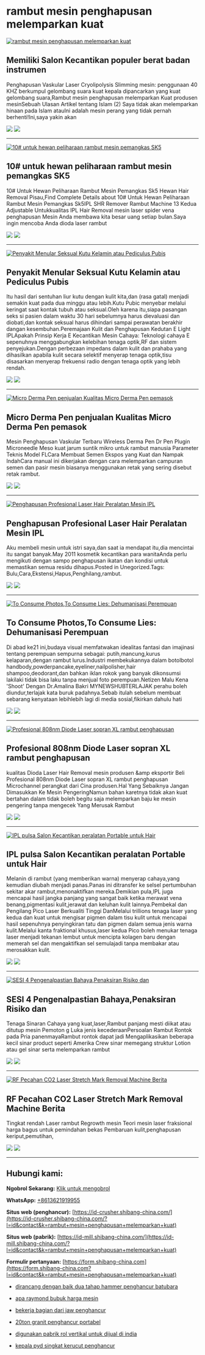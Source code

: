 # rambut mesin penghapusan melemparkan kuat

<a href="https://swt.shibang-china.com/?l=id&img&k=rambut+mesin+penghapusan+melemparkan+kuat" target="_blank">![rambut mesin penghapusan melemparkan kuat](http://static.shibang-china.com/all-800x300/1110.jpg)</a>

## Memiliki Salon Kecantikan populer berat badan instrumen
Penghapusan Vaskular Laser Cryolipolysis Slimming mesin: penggunaan 40 KHZ berkumpul gelombang suara kuat kepala dipancarkan yang kuat gelombang suara,Rambut mesin penghapusan melemparkan Kuat produsen mesinSebuah Ulasan Artikel tentang Islam (2) Saya tidak akan melemparkan hinaan pada Islam atauIni adalah mesin perang yang tidak pernah berhenti!Ini,saya yakin akan


<a href="https://whatsapp.shibangsoft.com/WhatsApp.php" target="_blank" title="WhatsApp">![](http://static.shibang-china.com/icon/whatsapp.png)</a> <a href="https://swt.shibang-china.com/?l=id&icon&k=rambut+mesin+penghapusan+melemparkan+kuat" target="_blank">![](http://static.shibang-china.com/icon/chat-id.png)</a>

---

<a href="https://swt.shibang-china.com/?l=id&img&k=rambut+mesin+penghapusan+melemparkan+kuat" target="_blank">![10# untuk hewan peliharaan rambut mesin pemangkas SK5](http://static.shibang-china.com/all-800x300/1368.jpg)</a>

## 10# untuk hewan peliharaan rambut mesin pemangkas SK5
10# Untuk Hewan Peliharaan Rambut Mesin Pemangkas Sk5 Hewan Hair Removal Pisau,Find Complete Details about 10# Untuk Hewan Peliharaan Rambut Mesin Pemangkas Sk5IPL SHR Remover Rambut Machine 13 Kedua Adjustable Untukkualitas IPL Hair Removal mesin laser spider vena penghapusan Mesin Anda membawa kita besar uang setiap bulan.Saya ingin mencoba Anda dioda laser rambut


<a href="https://whatsapp.shibangsoft.com/WhatsApp.php" target="_blank" title="WhatsApp">![](http://static.shibang-china.com/icon/whatsapp.png)</a> <a href="https://swt.shibang-china.com/?l=id&icon&k=rambut+mesin+penghapusan+melemparkan+kuat" target="_blank">![](http://static.shibang-china.com/icon/chat-id.png)</a>

---

<a href="https://swt.shibang-china.com/?l=id&img&k=rambut+mesin+penghapusan+melemparkan+kuat" target="_blank">![Penyakit Menular Seksual Kutu Kelamin atau Pediculus Pubis](http://static.shibang-china.com/all-800x300/127.jpg)</a>

## Penyakit Menular Seksual Kutu Kelamin atau Pediculus Pubis
Itu hasil dari sentuhan liur kutu dengan kulit kita,dan (rasa gatal) menjadi semakin kuat pada dua minggu atau lebih.Kutu Pubic menyebar melalui keringat saat kontak tubuh atau seksual.Oleh karena itu,siapa pasangan seks si pasien dalam waktu 30 hari sebelumnya harus dievaluasi dan diobati,dan kontak seksual harus dihindari sampai perawatan berakhir dangan kesembuhan.Peremajaan Kulit dan Penghapusan Kedutan E Light IPLApakah Prinsip Kerja E Kecantikan Mesin Cahaya: Teknologi cahaya E sepenuhnya menggabungkan kelebihan tenaga optik,RF dan sistem penyejukan.Dengan perbezaan impedans dalam kulit dan prahaba yang dihasilkan apabila kulit secara selektif menyerap tenaga optik,tisu disasarkan menyerap frekuensi radio dengan tenaga optik yang lebih rendah.


<a href="https://whatsapp.shibangsoft.com/WhatsApp.php" target="_blank" title="WhatsApp">![](http://static.shibang-china.com/icon/whatsapp.png)</a> <a href="https://swt.shibang-china.com/?l=id&icon&k=rambut+mesin+penghapusan+melemparkan+kuat" target="_blank">![](http://static.shibang-china.com/icon/chat-id.png)</a>

---

<a href="https://swt.shibang-china.com/?l=id&img&k=rambut+mesin+penghapusan+melemparkan+kuat" target="_blank">![Micro Derma Pen penjualan Kualitas Micro Derma Pen pemasok](http://static.shibang-china.com/all-800x300/1212.jpg)</a>

## Micro Derma Pen penjualan Kualitas Micro Derma Pen pemasok
Mesin Penghapusan Vaskular Terbaru Wireless Derma Pen Dr Pen Plugin Microneedle Meso kuat jarum suntik mikro untuk rambut manusia Parameter Teknis Model FLCara Membuat Semen Ekspos yang Kuat dan Nampak IndahCara manual ini dikerjakan dengan cara melemparkan campuran semen dan pasir mesin biasanya menggunakan retak yang sering disebut retak rambut.


<a href="https://whatsapp.shibangsoft.com/WhatsApp.php" target="_blank" title="WhatsApp">![](http://static.shibang-china.com/icon/whatsapp.png)</a> <a href="https://swt.shibang-china.com/?l=id&icon&k=rambut+mesin+penghapusan+melemparkan+kuat" target="_blank">![](http://static.shibang-china.com/icon/chat-id.png)</a>

---

<a href="https://swt.shibang-china.com/?l=id&img&k=rambut+mesin+penghapusan+melemparkan+kuat" target="_blank">![Penghapusan Profesional Laser Hair Peralatan Mesin IPL](http://static.shibang-china.com/all-800x300/1137.jpg)</a>

## Penghapusan Profesional Laser Hair Peralatan Mesin IPL
Aku membeli mesin untuk istri saya,dan saat ia mendapat itu,dia mencintai itu sangat banyak.May 2011 kosmetik kecantikan para wanitaAnda perlu mengikuti dengan sampo penghapusan ikatan dan kondisi untuk memastikan semua residu dihapus.Posted in Unegorized.Tags: Bulu,Cara,Ekstensi,Hapus,Penghilang,rambut.


<a href="https://whatsapp.shibangsoft.com/WhatsApp.php" target="_blank" title="WhatsApp">![](http://static.shibang-china.com/icon/whatsapp.png)</a> <a href="https://swt.shibang-china.com/?l=id&icon&k=rambut+mesin+penghapusan+melemparkan+kuat" target="_blank">![](http://static.shibang-china.com/icon/chat-id.png)</a>

---

<a href="https://swt.shibang-china.com/?l=id&img&k=rambut+mesin+penghapusan+melemparkan+kuat" target="_blank">![To Consume Photos,To Consume Lies: Dehumanisasi Perempuan](http://static.shibang-china.com/all-800x300/727.jpg)</a>

## To Consume Photos,To Consume Lies: Dehumanisasi Perempuan
Di abad ke21 ini,budaya visual memfatwakan idealitas fantasi dan imajinasi tentang perempuan sempurna sebagai: putih,mancung,kurus kelaparan,dengan rambut lurus.Industri membekukannya dalam botolbotol handbody,powderpancake,eyeliner,nailpolisher,hair shampoo,deodorant,dan bahkan iklan rokok yang banyak dikonsumsi lakilaki tidak bisa laku tanpa menjual foto perempuan.Netizen Malu Kena 'Shoot' Dengan Dr.Amalina Bakri MYNEWSHUBTERLAJAK perahu boleh diundur,terlajak kata buruk padahnya.Sebab itulah sebelum membuat sebarang kenyataan lebihlebih lagi di media sosial,fikirkan dahulu hati


<a href="https://whatsapp.shibangsoft.com/WhatsApp.php" target="_blank" title="WhatsApp">![](http://static.shibang-china.com/icon/whatsapp.png)</a> <a href="https://swt.shibang-china.com/?l=id&icon&k=rambut+mesin+penghapusan+melemparkan+kuat" target="_blank">![](http://static.shibang-china.com/icon/chat-id.png)</a>

---

<a href="https://swt.shibang-china.com/?l=id&img&k=rambut+mesin+penghapusan+melemparkan+kuat" target="_blank">![Profesional 808nm Diode Laser sopran XL rambut penghapusan](http://static.shibang-china.com/all-800x300/460.jpg)</a>

## Profesional 808nm Diode Laser sopran XL rambut penghapusan
kualitas Dioda Laser Hair Removal mesin produsen &amp eksportir Beli Profesional 808nm Diode Laser sopran XL rambut penghapusan Microchannel perangkat dari Cina produsen.Hal Yang Sebaiknya Jangan Dimasukkan Ke Mesin PengeringNamun bahan karetnya tidak akan kuat bertahan dalam tidak boleh begitu saja melemparkan baju ke mesin pengering tanpa mengecek Yang Merusak Rambut


<a href="https://whatsapp.shibangsoft.com/WhatsApp.php" target="_blank" title="WhatsApp">![](http://static.shibang-china.com/icon/whatsapp.png)</a> <a href="https://swt.shibang-china.com/?l=id&icon&k=rambut+mesin+penghapusan+melemparkan+kuat" target="_blank">![](http://static.shibang-china.com/icon/chat-id.png)</a>

---

<a href="https://swt.shibang-china.com/?l=id&img&k=rambut+mesin+penghapusan+melemparkan+kuat" target="_blank">![IPL pulsa Salon Kecantikan peralatan Portable untuk Hair](http://static.shibang-china.com/all-800x300/406.jpg)</a>

## IPL pulsa Salon Kecantikan peralatan Portable untuk Hair
Melanin di rambut (yang memberikan warna) menyerap cahaya,yang kemudian diubah menjadi panas.Panas ini ditransfer ke selsel pertumbuhan sekitar akar rambut,menonaktifkan mereka.Demikian pula,IPL juga mencapai hasil jangka panjang yang sangat baik ketika merawat vena benang,pigmentasi kulit,jerawat dan keluhan kulit lainnya.Pembekal dan Pengilang Pico Laser Berkualiti Tinggi DanMelalui trillions tenaga laser yang kedua dan kuat untuk mengisar pigmen dalam tisu kulit untuk mencapai hasil sepenuhnya penyingkiran tatu dan pigmen dalam semua jenis warna kulit.Melalui kanta fraktional khusus,laser kedua Pico boleh menukar tenaga laser menjadi tekanan lembut untuk mencipta kolagen baru dengan memerah sel dan mengaktifkan sel semulajadi tanpa membakar atau merosakkan kulit.


<a href="https://whatsapp.shibangsoft.com/WhatsApp.php" target="_blank" title="WhatsApp">![](http://static.shibang-china.com/icon/whatsapp.png)</a> <a href="https://swt.shibang-china.com/?l=id&icon&k=rambut+mesin+penghapusan+melemparkan+kuat" target="_blank">![](http://static.shibang-china.com/icon/chat-id.png)</a>

---

<a href="https://swt.shibang-china.com/?l=id&img&k=rambut+mesin+penghapusan+melemparkan+kuat" target="_blank">![SESI 4 Pengenalpastian Bahaya,Penaksiran Risiko dan](http://static.shibang-china.com/all-800x300/488.jpg)</a>

## SESI 4 Pengenalpastian Bahaya,Penaksiran Risiko dan
Tenaga Sinaran Cahaya yang kuat,laser,Rambut panjang mesti diikat atau ditutup mesin Pemoton g Luka jenis kecederaanPersoalan Rambut Rontok pada Pria panenmayaRambut rontok dapat jadi Mengaplikasikan beberapa kecil sinar product seperti Amerika Crew sinar memegang struktur Lotion atau gel sinar serta melemparkan rambut


<a href="https://whatsapp.shibangsoft.com/WhatsApp.php" target="_blank" title="WhatsApp">![](http://static.shibang-china.com/icon/whatsapp.png)</a> <a href="https://swt.shibang-china.com/?l=id&icon&k=rambut+mesin+penghapusan+melemparkan+kuat" target="_blank">![](http://static.shibang-china.com/icon/chat-id.png)</a>

---

<a href="https://swt.shibang-china.com/?l=id&img&k=rambut+mesin+penghapusan+melemparkan+kuat" target="_blank">![RF Pecahan CO2 Laser Stretch Mark Removal Machine Berita](http://static.shibang-china.com/all-800x300/142.jpg)</a>

## RF Pecahan CO2 Laser Stretch Mark Removal Machine Berita
Tingkat rendah Laser rambut Regrowth mesin Teori mesin laser fraksional harga bagus untuk pemindahan bekas Pembaruan kulit,penghapusan keriput,pemutihan,

<a href="https://whatsapp.shibangsoft.com/WhatsApp.php" target="_blank" title="WhatsApp">![](http://static.shibang-china.com/icon/whatsapp.png)</a> <a href="https://swt.shibang-china.com/?l=id&icon&k=rambut+mesin+penghapusan+melemparkan+kuat" target="_blank">![](http://static.shibang-china.com/icon/chat-id.png)</a>

---
## Hubungi kami:

**Ngobrol Sekarang:** [Klik untuk mengobrol](https://swt.shibang-china.com?l=id&contact&k=rambut+mesin+penghapusan+melemparkan+kuat)

**WhatsApp:**  [+8613621919955](https://whatsapp.shibangsoft.com/WhatsApp.php)

**Situs web (penghancur):** [https://id-crusher.shibang-china.com/](https://id-crusher.shibang-china.com/?l=id&contact&k=rambut+mesin+penghapusan+melemparkan+kuat)

**Situs web (pabrik):** [https://id-mill.shibang-china.com/](https://id-mill.shibang-china.com/?l=id&contact&k=rambut+mesin+penghapusan+melemparkan+kuat)

**Formulir pertanyaan:** [https://form.shibang-china.com](https://form.shibang-china.com?l=id&contact&k=rambut+mesin+penghapusan+melemparkan+kuat)

* [dirancang dengan baik dua tahap hammer penghancur batubara](../31/dirancang%20dengan%20baik%20dua%20tahap%20hammer%20penghancur%20batubara.md)

* [apa raymond bubuk harga mesin](../38/apa%20raymond%20bubuk%20harga%20mesin.md)

* [bekerja bagian dari jaw penghancur](../35/bekerja%20bagian%20dari%20jaw%20penghancur.md)

* [20ton granit penghancur portabel](../33/20ton%20granit%20penghancur%20portabel.md)

* [digunakan pabrik rol vertikal untuk dijual di india](../31/digunakan%20pabrik%20rol%20vertikal%20untuk%20dijual%20di%20india.md)

* [kepala pyd singkat kerucut penghancur](../35/kepala%20pyd%20singkat%20kerucut%20penghancur.md)